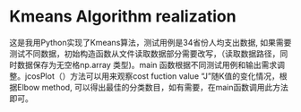 # Kmeans Algorithm realization
这是我用Python实现了Kmeans算法，测试用例是34省份人均支出数据, 如果需要测试不同数据，初始构造函数从文件读取数据部分需要改写，（读取数据路径，同时数据保存为无空格np.array 类型)。main 函数根据不同测试用例和输出需求调整。jcosPlot（）方法可以用来观察cost fuction value “J”随K值的变化情况，根据Elbow method, 可以得出最佳的分类数目，如有需要，在main函数调用此方法即可。
